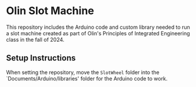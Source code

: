 # Olin Slot Machine
This repository includes the Arduino code and custom library needed to run a slot machine created as part of Olin's Principles of Integrated Engineering class in the fall of 2024.

## Setup Instructions
When setting the repository, move the `SlotWheel` folder into the `Documents/Arduino/libraries' folder for the Arduino code to work.
